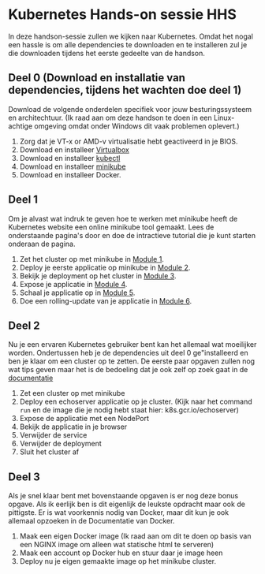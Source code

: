 # Kubernetes Hands-on sessie HHS

In deze handson-sessie zullen we kijken naar Kubernetes. Omdat het nogal een hassle is om alle dependencies te downloaden en te installeren zul je die downloaden tijdens het eerste gedeelte van de handson.

## Deel 0 (Download en installatie van dependencies, tijdens het wachten doe deel 1)
Download de volgende onderdelen specifiek voor jouw besturingssysteem en architechtuur. (Ik raad aan om deze handson te doen in een Linux-achtige omgeving omdat onder Windows dit vaak problemen oplevert.) 

1. Zorg dat je VT-x or AMD-v virtualisatie hebt geactiveerd in je BIOS.
2. Download en installeer [Virtualbox](https://www.virtualbox.org/wiki/Downloads)
3. Download en installeer [kubectl](https://kubernetes.io/docs/tasks/tools/install-kubectl/)
4. Download en installeer [minikube](https://github.com/kubernetes/minikube/releases)
5. Download en installeer Docker.

## Deel 1

Om je alvast wat indruk te geven hoe te werken met minikube heeft de Kubernetes website een online minikube tool gemaakt. Lees de onderstaande pagina's door en doe de intractieve tutorial die je kunt starten onderaan de pagina.

1. Zet het cluster op met minikube in [Module 1](https://kubernetes.io/docs/tutorials/kubernetes-basics/create-cluster/).
2. Deploy je eerste applicatie op minikube in [Module 2](https://kubernetes.io/docs/tutorials/kubernetes-basics/deploy-app/deploy-intro/).
3. Bekijk je deployment op het cluster in [Module 3](https://kubernetes.io/docs/tutorials/kubernetes-basics/explore/explore-intro/).
4. Expose je applicatie in [Module 4](https://kubernetes.io/docs/tutorials/kubernetes-basics/expose/expose-intro/).
5. Schaal je applicatie op in [Module 5](https://kubernetes.io/docs/tutorials/kubernetes-basics/scale/scale-intro/).
6. Doe een rolling-update van je applicatie in [Module 6](https://kubernetes.io/docs/tutorials/kubernetes-basics/update/update-intro/).

## Deel 2

Nu je een ervaren Kubernetes gebruiker bent kan het allemaal wat moeilijker worden. Ondertussen heb je de dependencies uit deel 0 ge"installeerd en ben je klaar om een cluster op te zetten. De eerste paar opgaven zullen nog wat tips geven maar het is de bedoeling dat je ook zelf op zoek gaat in de [documentatie](https://kubernetes.io/docs)

1. Zet een cluster op met minikube
2. Deploy een echoserver applicatie op je cluster. (Kijk naar het command `run` en de image die je nodig hebt staat hier: k8s.gcr.io/echoserver)
3. Expose de applicatie met een NodePort
4. Bekijk de applicatie in je browser
5. Verwijder de service
6. Verwijder de deployment
7. Sluit het cluster af

## Deel 3

Als je snel klaar bent met bovenstaande opgaven is er nog deze bonus opgave. Als ik eerlijk ben is dit eigenlijk de leukste opdracht maar ook de pittigste. Er is wat voorkennis nodig van Docker, maar dit kun je ook allemaal opzoeken in de Documentatie van Docker.

1. Maak een eigen Docker image (Ik raad aan om dit te doen op basis van een NGINX image om alleen wat statische html te serveren)
2. Maak een account op Docker hub en stuur daar je image heen
3. Deploy nu je eigen gemaakte image op het minikube cluster.


